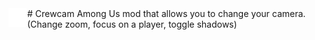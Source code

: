 <img src="crewcam.png" align="left" />
# Crewcam
Among Us mod that allows you to change your camera. (Change zoom, focus on a player, toggle shadows)
